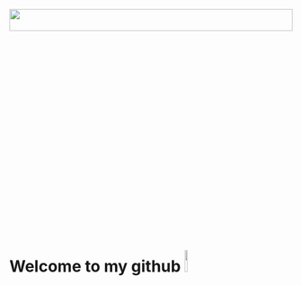 <p align="center"><img width="100%" height="10%" src="https://www.bu.edu/hic/files/2021/04/ai-top-banner.jpeg"></p>
<h1>Welcome to my github <img src="https://cdn.pixabay.com/photo/2018/04/07/01/25/tiger-3297540_1280.png" width="10%"></h1>
